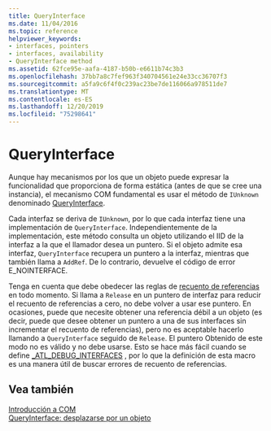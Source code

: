 ```yaml
---
title: QueryInterface
ms.date: 11/04/2016
ms.topic: reference
helpviewer_keywords:
- interfaces, pointers
- interfaces, availability
- QueryInterface method
ms.assetid: 62fce95e-aafa-4187-b50b-e6611b74c3b3
ms.openlocfilehash: 37bb7a8c7fef963f340704561e24e33cc36707f3
ms.sourcegitcommit: a5fa9c6f4f0c239ac23be7de116066a978511de7
ms.translationtype: MT
ms.contentlocale: es-ES
ms.lasthandoff: 12/20/2019
ms.locfileid: "75298641"
---
```

# <a name="queryinterface"></a>QueryInterface

Aunque hay mecanismos por los que un objeto puede expresar la funcionalidad que proporciona de forma estática (antes de que se cree una instancia), el mecanismo COM fundamental es usar el método de `IUnknown` denominado [QueryInterface](/windows/win32/api/unknwn/nf-unknwn-iunknown-queryinterface(q)).

Cada interfaz se deriva de `IUnknown`, por lo que cada interfaz tiene una implementación de `QueryInterface`. Independientemente de la implementación, este método consulta un objeto utilizando el IID de la interfaz a la que el llamador desea un puntero. Si el objeto admite esa interfaz, `QueryInterface` recupera un puntero a la interfaz, mientras que también llama a `AddRef`. De lo contrario, devuelve el código de error E_NOINTERFACE.

Tenga en cuenta que debe obedecer las reglas de [recuento de referencias](../atl/reference-counting.md) en todo momento. Si llama a `Release` en un puntero de interfaz para reducir el recuento de referencias a cero, no debe volver a usar ese puntero. En ocasiones, puede que necesite obtener una referencia débil a un objeto (es decir, puede que desee obtener un puntero a una de sus interfaces sin incrementar el recuento de referencias), pero no es aceptable hacerlo llamando a `QueryInterface` seguido de `Release`. El puntero Obtenido de este modo no es válido y no debe usarse. Esto se hace más fácil cuando se define [_ATL_DEBUG_INTERFACES](reference/debugging-and-error-reporting-macros.md#_atl_debug_interfaces) , por lo que la definición de esta macro es una manera útil de buscar errores de recuento de referencias.

## <a name="see-also"></a>Vea también

[Introducción a COM](../atl/introduction-to-com.md)<br/>
[QueryInterface: desplazarse por un objeto](/windows/win32/com/queryinterface--navigating-in-an-object)
